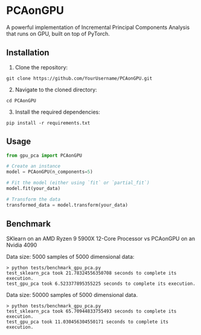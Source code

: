# PCAonGPU

A powerful implementation of Incremental Principal Components Analysis that runs on GPU, built on top of PyTorch.

## Installation

1. Clone the repository:

`git clone https://github.com/YourUsername/PCAonGPU.git`

2. Navigate to the cloned directory:

`cd PCAonGPU`

3. Install the required dependencies:

`pip install -r requirements.txt`

## Usage

```python
from gpu_pca import PCAonGPU

# Create an instance
model = PCAonGPU(n_components=5)

# Fit the model (either using `fit` or `partial_fit`)
model.fit(your_data)

# Transform the data
transformed_data = model.transform(your_data)
```

## Benchmark

SKlearn on an AMD Ryzen 9 5900X 12-Core Processor
 vs PCAonGPU on an Nvidia 4090

Data size: 5000 samples of 5000 dimensional data:
```
> python tests/benchmark_gpu_pca.py 
test_sklearn_pca took 21.78324556350708 seconds to complete its execution.
test_gpu_pca took 6.523377895355225 seconds to complete its execution.
```

Data size: 50000 samples of 5000 dimensional data.
```
> python tests/benchmark_gpu_pca.py 
test_sklearn_pca took 65.70944833755493 seconds to complete its execution.
test_gpu_pca took 11.030456304550171 seconds to complete its execution.
```